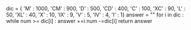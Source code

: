 dic = { 'M' : 1000, 'CM' : 900,  'D' : 500, 'CD' : 400, 'C' : 100, 'XC' : 90, 'L' : 50, 'XL' : 40,
'X' : 10, 'IX' : 9,  'V' : 5, 'IV' : 4, 'I' : 1}
answer = ""
for i in dic :
while num >= dic[i] :
answer +=i
num -=dic[i]
return answer